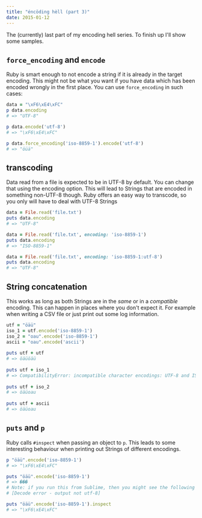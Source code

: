 ```yaml
---
title: "éncöding hèll (part 3)"
date: 2015-01-12
---
```


The (currently) last part of my encoding hell series. To finish up I'll show some samples.

## `force_encoding` and `encode`

Ruby is smart enough to not encode a string if it is already in the target encoding. This might not be what you want if you have data which has been encoded wrongly in the first place. You can use `force_encoding` in such cases:

```ruby
data = "\xF6\xE4\xFC"
p data.encoding
# => "UTF-8"

p data.encode('utf-8')
# => "\xF6\xE4\xFC"

p data.force_encoding('iso-8859-1').encode('utf-8')
# => "öüä"
```

## transcoding

Data read from a file is expected to be in UTF-8 by default. You can change that using the encoding option. This will lead to Strings that are encoded in something non-UTF-8 though. Ruby offers an easy way to transcode, so you only will have to deal with UTF-8 Strings

```ruby
data = File.read('file.txt')
puts data.encoding
# => "UTF-8"

data = File.read('file.txt', encoding: 'iso-8859-1')
puts data.encoding
# => "ISO-8859-1"

data = File.read('file.txt', encoding: 'iso-8859-1:utf-8')
puts data.encoding
# => "UTF-8"
```

## String concatenation

This works as long as both Strings are in the _same_ or in a _compatible_ encoding. This can happen in places where you don't expect it. For example when writing a CSV file or just print out some log information.

```ruby
utf = "öäü"
iso_1 = utf.encode('iso-8859-1')
iso_2 = "oau".encode('iso-8859-1')
ascii = "oau".encode('ascii')
 
puts utf + utf
# => öäüöäü
 
puts utf + iso_1
# => CompatibilityError: incompatible character encodings: UTF-8 and ISO-8859-1
 
puts utf + iso_2
# => öäüoau
 
puts utf + ascii
# => öäüoau
```

## `puts` and `p`

Ruby calls `#inspect` when passing an object to `p`. This leads to some interesting behaviour when printing out Strings of different encodings.

```ruby
p "öäü".encode('iso-8859-1')
# => "\xF6\xE4\xFC"

puts "öäü".encode('iso-8859-1')
# => ���
# Note: if you run this from Sublime, then you might see the following message:
# [Decode error - output not utf-8]

puts "öäü".encode('iso-8859-1').inspect
# => "\xF6\xE4\xFC"
```

